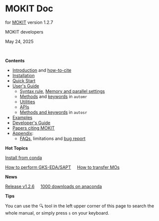 # MOKIT Doc

for [MOKIT](https://gitlab.com/jxzou/mokit) version 1.2.7

MOKIT developers

May 24, 2025

<br>

**Contents**

- [Introduction](./chap1_intro.md) and [how-to-cite](./chap1-2.md)
- [Installation](./chap2_install.md)
- [Quick Start](./chap3_quick.md)
- [User's Guide](./chap4_guide.md)
  + [Syntax rule](./chap4-1.md), [Memory and parallel settings](./chap4-2.md)
  + [Methods](./chap4-3.md) and [keywords](./chap4-4.md) in `automr`
  + [Utilities](./chap4-5.md)
  + [APIs](./chap4-6.md)
  + [Methods and keywords](./chap4-7.md) in `autosr`
- [Examples](./chap5_example.md)
- [Developer's Guide](./chap6.md)
- [Papers citing MOKIT](./citing.md)
- [Appendix](./chap_appdx.md): 
  + [FAQs](./chap_appdx.md), limitations and [bug report](./chap_appdx.md#a3-bug-report)

**Hot Topics**

[Install from conda](./chap2-2.md#221-online-installation)

[How to perform GKS-EDA/SAPT](./chap5-3.md) &nbsp;&nbsp;&nbsp; [How to transfer MOs](./chap4-5.md) &nbsp;&nbsp;&nbsp; 

**News**

[Release v1.2.6](./news.md#20241119-new-release-v126) &nbsp;&nbsp;&nbsp; [1000 downloads on anaconda](./news.md#20241127-1000-downloads-on-anaconda)

**Tips**

You can use the &#128269; tool in the left upper corner of this page to search the whole manual, or simply press `s` on your keyboard.

